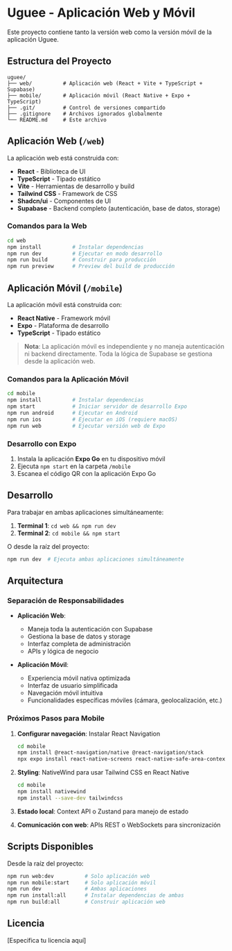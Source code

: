 # Uguee - Aplicación Web y Móvil

Este proyecto contiene tanto la versión web como la versión móvil de la aplicación Uguee.

## Estructura del Proyecto

```
uguee/
├── web/          # Aplicación web (React + Vite + TypeScript + Supabase)
├── mobile/       # Aplicación móvil (React Native + Expo + TypeScript)
├── .git/         # Control de versiones compartido
├── .gitignore    # Archivos ignorados globalmente
└── README.md     # Este archivo
```

## Aplicación Web (`/web`)

La aplicación web está construida con:
- **React** - Biblioteca de UI
- **TypeScript** - Tipado estático
- **Vite** - Herramientas de desarrollo y build
- **Tailwind CSS** - Framework de CSS
- **Shadcn/ui** - Componentes de UI
- **Supabase** - Backend completo (autenticación, base de datos, storage)

### Comandos para la Web

```bash
cd web
npm install          # Instalar dependencias
npm run dev          # Ejecutar en modo desarrollo
npm run build        # Construir para producción
npm run preview      # Preview del build de producción
```

## Aplicación Móvil (`/mobile`)

La aplicación móvil está construida con:
- **React Native** - Framework móvil
- **Expo** - Plataforma de desarrollo
- **TypeScript** - Tipado estático

> **Nota**: La aplicación móvil es independiente y no maneja autenticación ni backend directamente. Toda la lógica de Supabase se gestiona desde la aplicación web.

### Comandos para la Aplicación Móvil

```bash
cd mobile
npm install          # Instalar dependencias
npm start            # Iniciar servidor de desarrollo Expo
npm run android      # Ejecutar en Android
npm run ios          # Ejecutar en iOS (requiere macOS)
npm run web          # Ejecutar versión web de Expo
```

### Desarrollo con Expo

1. Instala la aplicación **Expo Go** en tu dispositivo móvil
2. Ejecuta `npm start` en la carpeta `/mobile`
3. Escanea el código QR con la aplicación Expo Go

## Desarrollo

Para trabajar en ambas aplicaciones simultáneamente:

1. **Terminal 1**: `cd web && npm run dev`
2. **Terminal 2**: `cd mobile && npm start`

O desde la raíz del proyecto:
```bash
npm run dev  # Ejecuta ambas aplicaciones simultáneamente
```

## Arquitectura

### Separación de Responsabilidades

- **Aplicación Web**: 
  - Maneja toda la autenticación con Supabase
  - Gestiona la base de datos y storage
  - Interfaz completa de administración
  - APIs y lógica de negocio

- **Aplicación Móvil**:
  - Experiencia móvil nativa optimizada
  - Interfaz de usuario simplificada
  - Navegación móvil intuitiva
  - Funcionalidades específicas móviles (cámara, geolocalización, etc.)

### Próximos Pasos para Mobile

1. **Configurar navegación**: Instalar React Navigation
   ```bash
   cd mobile
   npm install @react-navigation/native @react-navigation/stack
   npx expo install react-native-screens react-native-safe-area-context
   ```

2. **Styling**: NativeWind para usar Tailwind CSS en React Native
   ```bash
   cd mobile
   npm install nativewind
   npm install --save-dev tailwindcss
   ```

3. **Estado local**: Context API o Zustand para manejo de estado
4. **Comunicación con web**: APIs REST o WebSockets para sincronización

## Scripts Disponibles

Desde la raíz del proyecto:

```bash
npm run web:dev          # Solo aplicación web
npm run mobile:start     # Solo aplicación móvil
npm run dev              # Ambas aplicaciones
npm run install:all      # Instalar dependencias de ambas
npm run build:all        # Construir aplicación web
```

## Licencia

[Especifica tu licencia aquí]
